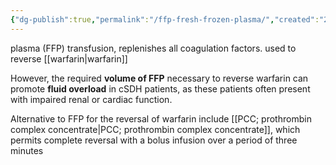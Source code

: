 ```yaml
---
{"dg-publish":true,"permalink":"/ffp-fresh-frozen-plasma/","created":"2024-05-30T16:26:29.318-07:00","updated":"2025-09-03T13:17:59.609-07:00"}
---
```




plasma (FFP) transfusion, replenishes all coagulation factors. 
used to reverse [[warfarin\|warfarin]]


However, the required **volume of FFP** necessary to reverse warfarin can promote **fluid overload** in cSDH patients, as these patients often present with impaired renal or cardiac function. 

Alternative to FFP for the reversal of warfarin include [[PCC; prothrombin complex concentrate\|PCC; prothrombin complex concentrate]], which permits complete reversal with a bolus infusion over a period of three minutes